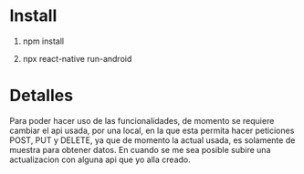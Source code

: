 # Install

1. npm install

2. npx react-native run-android

# Detalles

Para poder hacer uso de las funcionalidades, de momento se requiere cambiar el api usada, por una local, en la que esta permita hacer peticiones POST, PUT y DELETE, ya que de momento la actual usada, es solamente de muestra para obtener datos. En cuando se me sea posible subire una actualizacion con alguna api que yo alla creado.
